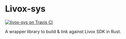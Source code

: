 Livox-sys
=========

[![livox-sys on Travis CI][travis-image]][travis]

[travis-image]: https://api.travis-ci.com/lkolbly/livox-sys.svg?branch=master
[travis]: https://travis-ci.com/lkolbly/livox-sys

A wrapper library to build & link against Livox SDK in Rust.
